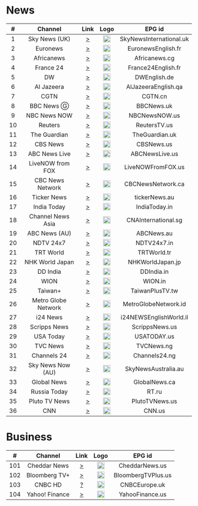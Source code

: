 <h1>News</h1>

| #   | Channel        | Link  | Logo | EPG id |
|:---:|:--------------:|:-----:|:----:|:------:|
| 1   | Sky News (UK)  | [>](https://i.mjh.nz/PlutoTV/155b285cd2665de274553d66f-alt.m3u8) | <img height="20" src="https://d2n0069hmnqmmx.cloudfront.net/epgdata/1.0/newchanlogos/512/512/skychb1404.png"/> | SkyNewsInternational.uk |
| 2   | Euronews | [>](https://shls-live-ak.akamaized.net/out/v1/115bfcde8fa342d182ef846445cdbdcf/index.m3u8) | <img height="20" src="https://upload.wikimedia.org/wikipedia/commons/thumb/9/9c/Euronews_2022.svg/640px-Euronews_2022.svg.png"/> | EuronewsEnglish.fr |
| 3   | Africanews | [>](https://ythls.armelin.one/channel/UC1_E8NeF5QHY2dtdLRBCCLA.m3u8) | <img height="20" src="https://i.imgur.com/xocvePC.png"/> | Africanews.cg |
| 4   | France 24 | [>](https://ythls.armelin.one/channel/UCQfwfsi5VrQ8yKZ-UWmAEFg.m3u8) | <img height="20" src="https://i.imgur.com/61MSiq9.png"/> | France24English.fr |
| 5   | DW  | [>](https://dwamdstream102.akamaized.net/hls/live/2015525/dwstream102/index.m3u8) | <img height="20" src="https://i.imgur.com/A1xzjOI.png"/> | DWEnglish.de |
| 6   | Al Jazeera   | [>](https://live-hls-web-aje.getaj.net/AJE/index.m3u8) | <img height="20" src="https://i.imgur.com/BB93NQP.png"/> | AlJazeeraEnglish.qa |
| 7   | CGTN          | [>](https://news.cgtn.com/resource/live/english/cgtn-news.m3u8) | <img height="20" src="https://i.imgur.com/fMsJYzl.png"/> | CGTN.cn |
| 8   | BBC News Ⓖ          | [>](https://vs-hls-push-uk-live.akamaized.net/x=4/i=urn:bbc:pips:service:bbc_news_channel_hd/pc_hd_abr_v2.m3u8) | <img height="20" src="https://raw.githubusercontent.com/tv-logo/tv-logos/main/countries/united-kingdom/bbc-news-uk.png"/> | BBCNews.uk |
| 9   | NBC News NOW         | [>](https://i.mjh.nz/SamsungTVPlus/GBBB1500004LG.m3u8) | <img height="20" src="https://raw.githubusercontent.com/tv-logo/tv-logos/main/countries/united-kingdom/nbc-news-now-uk.png"/> | NBCNewsNOW.us |
| 10  | Reuters              | [>](https://i.mjh.nz/SamsungTVPlus/GBBA33000219V.m3u8) | <img height="20" src="https://i.imgur.com/6eQ2nCJ.png"/> | ReutersTV.us |
| 11  | The Guardian         | [>](https://i.mjh.nz/SamsungTVPlus/GBAJ2400003DD.m3u8) | <img height="20" src="https://i.imgur.com/o9AYq9V.png"/> | TheGuardian.uk |
| 12  | CBS News             | [>](https://i.mjh.nz/SamsungTVPlus/USBA370000104.m3u8) | <img height="20" src="https://raw.githubusercontent.com/tv-logo/tv-logos/main/countries/united-states/cbs-news-us.png"/> | CBSNews.us |
| 13  | ABC News Live        | [>](https://i.mjh.nz/SamsungTVPlus/USBC39000171G.m3u8) | <img height="20" src="https://raw.githubusercontent.com/tv-logo/tv-logos/main/countries/united-states/abc-news-live-hz-us.png"/> | ABCNewsLive.us |
| 14  | LiveNOW from FOX     | [>](https://i.mjh.nz/SamsungTVPlus/USBA300024TN.m3u8)  | <img height="20" src="https://i.imgur.com/1JnyzHv.png"/> | LiveNOWFromFOX.us |
| 15  | CBC News Network     | [>](https://dai2.xumo.com/amagi_hls_data_xumo1212A-redboxcbcnews/CDN/playlist.m3u8) | <img height="20" src="https://i.imgur.com/SjTdhvJ.png"/> | CBCNewsNetwork.ca |
| 16  | Ticker News          | [>](https://cdn-uw2-prod.tsv2.amagi.tv/linear/amg01486-tickernews-tickernewsweb-ono/playlist.m3u8) | <img height="20" src="https://i.imgur.com/z7M0QxV.png"/> | tickerNews.au |
| 17  | India Today          | [>](https://indiatodaylive.akamaized.net/hls/live/2014320/indiatoday/indiatodaylive/playlist.m3u8) | <img height="20" src="https://i.imgur.com/koFYddE.png"/> | IndiaToday.in |
| 18  | Channel News Asia    | [>](https://ythls.armelin.one/channel/UC83jt4dlz1Gjl58fzQrrKZg.m3u8) | <img height="20" src="https://i.imgur.com/xWglicB.png"/> | CNAInternational.sg |
| 19  | ABC News (AU)        | [>](https://ythls.armelin.one/channel/UCVgO39Bk5sMo66-6o6Spn6Q.m3u8) | <img height="20" src="https://i.imgur.com/BrW7gk8.png"/> | ABCNews.au |
| 20  | NDTV 24x7            | [>](https://ythls.armelin.one/channel/UCZFMm1mMw0F81Z37aaEzTUA.m3u8) | <img height="20" src="https://raw.githubusercontent.com/tv-logo/tv-logos/main/countries/india/ndtv-24x7-in.png"/> | NDTV24x7.in |
| 21  | TRT World            | [>](https://ythls.armelin.one/channel/UC7fWeaHhqgM4Ry-RMpM2YYw.m3u8) | <img height="20" src="https://upload.wikimedia.org/wikipedia/commons/thumb/2/27/TRT_World.svg/512px-TRT_World.svg.png"/> | TRTWorld.tr |
| 22  | NHK World Japan      | [>](https://ythls.armelin.one/channel/UCSPEjw8F2nQDtmUKPFNF7_A.m3u8) | <img height="20" src="https://upload.wikimedia.org/wikipedia/commons/thumb/8/8d/NHK_World-Japan_TV.svg/512px-NHK_World-Japan_TV.svg.png"/> | NHKWorldJapan.jp |
| 23  | DD India             | [>](https://ythls.armelin.one/channel/UCGDQNvybfDDeGTf4GtigXaw.m3u8) | <img height="20" src="https://i.imgur.com/45uptR8.png"/> | DDIndia.in |
| 24  | WION                 | [>](https://ythls.armelin.one/channel/UC_gUM8rL-Lrg6O3adPW9K1g.m3u8) | <img height="20" src="https://i.imgur.com/Wc5Z3iS.png"/> | WION.in |
| 25  | Taiwan+              | [>](https://ythls.armelin.one/channel/UC7c6rvyAZLpKGk8ttVnpnLA.m3u8) | <img height="20" src="https://i.imgur.com/SfcZyqm.png"/> | TaiwanPlusTV.tw |
| 26  | Metro Globe Network  | [>](https://edge.medcom.id/live-edge/smil:mgnch.smil/playlist.m3u8)  | <img height="20" src="https://i.imgur.com/aiiinzg.png"/> | MetroGlobeNetwork.id |
| 27  | i24 News             | [>](https://bcovlive-a.akamaihd.net/6e3dd61ac4c34d6f8fb9698b565b9f50/eu-central-1/5377161796001/playlist-all_dvr.m3u8) | <img height="20" src="https://upload.wikimedia.org/wikipedia/commons/thumb/7/79/LOGO_i24NEWS.png/512px-LOGO_i24NEWS.png"/> | i24NEWSEnglishWorld.il |
| 28  | Scripps News         | [>](https://content.uplynk.com/channel/4bb4901b934c4e029fd4c1abfc766c37.m3u8) | <img height="20" src="https://i.imgur.com/UfN6aAi.png"/> | ScrippsNews.us |
| 29  | USA Today            | [>](https://lnc-usa-today.tubi.video/playlist.m3u8) | <img height="20" src="https://i.imgur.com/37K0AZX.png"/> | USATODAY.us |
| 30  | TVC News             | [>](https://ythls.armelin.one/channel/UCgp4A6I8LCWrhUzn-5SbKvA.m3u8) | <img height="20" src="https://i.imgur.com/jaSq18B.png"/> | TVCNews.ng |
| 31  | Channels 24          | [>](https://ythls.armelin.one/channel/UCEXGDNclvmg6RW0vipJYsTQ.m3u8) | <img height="20" src="https://upload.wikimedia.org/wikipedia/en/7/76/Channels_TV.jpg"/> | Channels24.ng |
| 32  | Sky News Now (AU)    | [>](https://i.mjh.nz/sky-news-now.m3u8) | <img height="20" src="https://upload.wikimedia.org/wikipedia/en/thumb/1/10/Sky_News_Australia_logo_-_2019.svg/512px-Sky_News_Australia_logo_-_2019.svg.png"/> | SkyNewsAustralia.au |
| 33  | Global News          | [>](https://live.corusdigitaldev.com/groupd/live/49a91e7f-1023-430f-8d66-561055f3d0f7/live.isml/.m3u8) | <img height="20" src="https://i.imgur.com/xk1QOhW.png"/> | GlobalNews.ca |
| 34  | Russia Today         | [>](https://rt-glb.rttv.com/live/rtnews/playlist.m3u8) | <img height="20" src="https://upload.wikimedia.org/wikipedia/commons/thumb/a/a0/Russia-today-logo.svg/512px-Russia-today-logo.svg.png"/> | RT.ru |
| 35  | Pluto TV News        | [>](https://service-stitcher.clusters.pluto.tv/stitch/hls/channel/5268abcd0ce20a8472000114/master.m3u8?advertisingId=&appName=web&appStoreUrl=&appVersion=DNT&app_name=&architecture=&buildVersion=&deviceDNT=0&deviceId=5268abcd0ce20a8472000114&deviceLat=&deviceLon=&deviceMake=web&deviceModel=web&deviceType=web&deviceVersion=DNT&includeExtendedEvents=false&marketingRegion=US&serverSideAds=false&sid=202&terminate=false&userId=) | <img height="20" src="https://i.imgur.com/JdqA4r9.png"/> | PlutoTVNews.us |
| 36  | CNN                  | [>](https://i.mjh.nz/SamsungTVPlus/GBAJ4900007I2.m3u8) | <img height="20" src="https://raw.githubusercontent.com/tv-logo/tv-logos/main/countries/united-states/cnn-us.png"/> | CNN.us |

<h1>Business</h1>

| #   | Channel        | Link  | Logo | EPG id |
|:---:|:--------------:|:-----:|:----:|:------:|
| 101  | Cheddar News         | [>](https://cheddar-cheddar-3.roku.wurl.com/manifest/playlist.m3u8) | <img height="20" src="https://i.imgur.com/tuP9GW8.png"/> | CheddarNews.us |
| 102  | Bloomberg TV+        | [>](https://bloomberg.com/media-manifest/streams/phoenix-us.m3u8) | <img height="20" src="https://i.imgur.com/xGlToly.png"/> | BloombergTVPlus.us |
| 103  | CNBC HD              | [?](http://92.114.85.77:8000/play/a0b6) | <img height="20" src="https://d2n0069hmnqmmx.cloudfront.net/epgdata/1.0/newchanlogos/512/512/skychb1088.png"/> | CNBCEurope.uk |
| 104  | Yahoo! Finance       | [>](https://d1ewctnvcwvvvu.cloudfront.net/playlist.m3u8) | <img height="20" src="https://i.imgur.com/43oHsHL.png"/> | YahooFinance.us |
